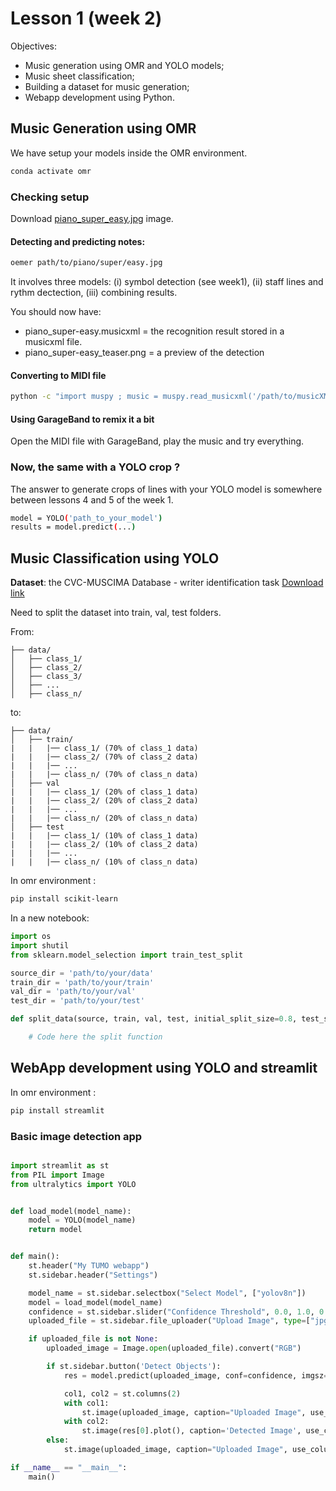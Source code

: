 # Lesson 1 (week 2)

Objectives:

* Music generation using OMR and YOLO models;
* Music sheet classification;
* Building a dataset for music generation;
* Webapp development using Python.

## Music Generation using OMR

We have setup your models inside the OMR environment.

```bash
conda activate omr
```

### Checking setup

Download [piano_super_easy.jpg](assets/piano_super-easy.jpg) image.

#### Detecting and predicting notes:

```bash
oemer path/to/piano/super/easy.jpg
```

It involves three models: (i) symbol detection (see week1), (ii) staff lines and rythm dectection, (iii) combining results.

You should now have:
* piano_super-easy.musicxml = the recognition result stored in a musicxml file.
* piano_super-easy_teaser.png = a preview of the detection

#### Converting to MIDI file

```bash
python -c "import muspy ; music = muspy.read_musicxml('/path/to/musicXML/file.musicxml') ; muspy.write_midi('/path/to/export/midi/file.midi', music, backend='pretty_midi')"
```

#### Using GarageBand to remix it a bit

Open the MIDI file with GarageBand, play the music and try everything.

### Now, the same with a YOLO crop ?

The answer to generate crops of lines with your YOLO model is somewhere between lessons 4 and 5 of the week 1.

```bash
model = YOLO('path_to_your_model')
results = model.predict(...)
```

## Music Classification using YOLO

**Dataset**: the CVC-MUSCIMA Database - writer identification task
[Download link](http://datasets.cvc.uab.es/muscima/CVCMUSCIMA_WI.zip)

Need to split the dataset into train, val, test folders.

From:
```
├── data/
│   ├── class_1/
│   ├── class_2/
│   ├── class_3/
│   ├── ...
│   ├── class_n/
```

to:
```
├── data/
│   ├── train/
|   |   |── class_1/ (70% of class_1 data)
|   |   |── class_2/ (70% of class_2 data)
|   |   |── ...
|   |   |── class_n/ (70% of class_n data)
│   ├── val
|   |   |── class_1/ (20% of class_1 data)
|   |   |── class_2/ (20% of class_2 data)
|   |   |── ...
|   |   |── class_n/ (20% of class_n data)
│   ├── test
|   |   |── class_1/ (10% of class_1 data)
|   |   |── class_2/ (10% of class_2 data)
|   |   |── ...
|   |   |── class_n/ (10% of class_n data)
```

In omr environment :

```bash
pip install scikit-learn
```

In a new notebook:

```python
import os
import shutil
from sklearn.model_selection import train_test_split

source_dir = 'path/to/your/data'
train_dir = 'path/to/your/train'
val_dir = 'path/to/your/val'
test_dir = 'path/to/your/test'

def split_data(source, train, val, test, initial_split_size=0.8, test_size=0.05):

    # Code here the split function

```


## WebApp development using YOLO and streamlit

In omr environment :

```bash
pip install streamlit
```

### Basic image detection app

```python

import streamlit as st
from PIL import Image
from ultralytics import YOLO


def load_model(model_name):
    model = YOLO(model_name)
    return model


def main():
    st.header("My TUMO webapp")
    st.sidebar.header("Settings")

    model_name = st.sidebar.selectbox("Select Model", ["yolov8n"])
    model = load_model(model_name)
    confidence = st.sidebar.slider("Confidence Threshold", 0.0, 1.0, 0.5, 0.01)
    uploaded_file = st.sidebar.file_uploader("Upload Image", type=["jpg", "jpeg", "png"])

    if uploaded_file is not None:
        uploaded_image = Image.open(uploaded_file).convert("RGB")

        if st.sidebar.button('Detect Objects'):
            res = model.predict(uploaded_image, conf=confidence, imgsz=640)

            col1, col2 = st.columns(2)
            with col1:
                st.image(uploaded_image, caption="Uploaded Image", use_column_width=True)
            with col2:
                st.image(res[0].plot(), caption='Detected Image', use_column_width=True)
        else:
            st.image(uploaded_image, caption="Uploaded Image", use_column_width=True)

if __name__ == "__main__":
    main()
```